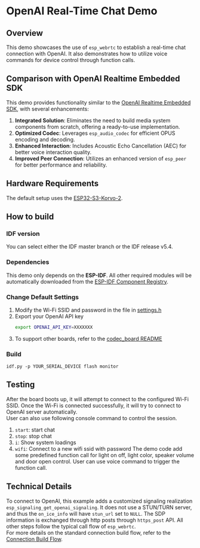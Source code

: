 # OpenAI Real-Time Chat Demo

## Overview

This demo showcases the use of `esp_webrtc` to establish a real-time chat connection with OpenAI. It also demonstrates how to utilize voice commands for device control through function calls.

## Comparison with OpenAI Realtime Embedded SDK

This demo provides functionality similar to the [OpenAI Realtime Embedded SDK](https://github.com/openai/openai-realtime-embedded-sdk), with several enhancements:

1. **Integrated Solution**: Eliminates the need to build media system components from scratch, offering a ready-to-use implementation.
2. **Optimized Codec**: Leverages `esp_audio_codec` for efficient OPUS encoding and decoding.
3. **Enhanced Interaction**: Includes Acoustic Echo Cancellation (AEC) for better voice interaction quality.
4. **Improved Peer Connection**: Utilizes an enhanced version of `esp_peer` for better performance and reliability.

## Hardware Requirements
The default setup uses the [ESP32-S3-Korvo-2](https://docs.espressif.com/projects/esp-adf/en/latest/design-guide/dev-boards/user-guide-esp32-s3-korvo-2.html).

## How to build

### IDF version
You can select either the IDF master branch or the IDF release v5.4.

### Dependencies
This demo only depends on the **ESP-IDF**. All other required modules will be automatically downloaded from the [ESP-IDF Component Registry](https://components.espressif.com/).

### Change Default Settings
1. Modify the Wi-Fi SSID and password in the file in [settings.h](main/settings.h)
2. Export your OpenAI API key
   ```bash
   export OPENAI_API_KEY=XXXXXXX
   ```
3. To support other boards, refer to the [codec_board README](../../components/codec_board/README.md)

### Build
```
idf.py -p YOUR_SERIAL_DEVICE flash monitor
```

## Testing

After the board boots up, it will attempt to connect to the configured Wi-Fi SSID. 
Once the Wi-Fi is connected successfully, it will try to connect to OpenAI server automatically.  
User can also use following console command to control the session.
1. `start`: start chat
2. `stop`: stop chat
3. `i`: Show system loadings
4. `wifi`: Connect to a new wifi ssid with password
The demo code add some predefined function call for light on off, light color, speaker volume and door open control.
User can use voice command to trigger the function call.

## Technical Details
  To connect to OpenAI, this example adds a customized signaling realization `esp_signaling_get_openai_signaling`. It does not use a STUN/TURN server, and thus the `on_ice_info` will have `stun_url` set to `NULL`. The SDP information is exchanged through http posts through `https_post` API. All other steps follow the typical call flow of `esp_webrtc`.  
  For more details on the standard connection build flow, refer to the [Connection Build Flow](../../components/esp_webrtc/README.md#typical-call-sequence-of-esp_webrtc).
